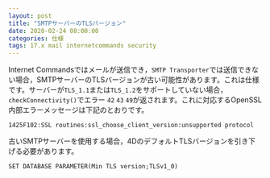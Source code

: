 ```yaml
---
layout: post
title: "SMTPサーバーのTLSバージョン"
date: 2020-02-24 08:00:00
categories: 仕様
tags: 17.x mail internetcommands security
---
```


Internet Commandsではメールが送信でき，``SMTP Transporter``では送信できない場合，SMTPサーバーのTLSバージョンが古い可能性があります。これは仕様です。サーバーが``TLS_1.1``または``TLS_1.2``をサポートしていない場合，``checkConnectivity()``でエラー ``42`` ``43`` ``49``が返されます。これに対応するOpenSSL内部エラーメッセージは下記のとおりです。

```
1425F102:SSL routines:ssl_choose_client_version:unsupported protocol
```

古いSMTPサーバーを使用する場合，4DのデフォルトTLSバージョンを引き下げる必要があります。

```
SET DATABASE PARAMETER(Min TLS version;TLSv1_0)
```

